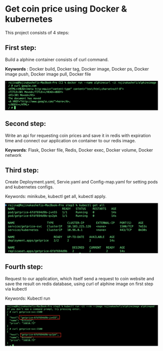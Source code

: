 # Get coin price using Docker & kubernetes

This project consists of 4 steps:

## First step:

Build a alphine container consists of curl command.

**Keywords** : Docker build, Docker tag, Docker image, Docker ps, Docker image push, Docker image pull, Docker file

![](https://github.com/rojinakashefi/CloudComputing/blob/main/coinprice-dockerVsKuber/pictures/1.png)

## Second step:

Write an api for requesting coin prices and save it in redis with expiration time and connect our application on container to our redis image.

**Keywords**: Flask, Docker file, Redis, Docker exec, Docker volume, Docker network

## Third step:

Create Deployment.yaml, Servie.yaml and Config-map.yaml for setting pods and kubernetes configs.

Keywords: minikube, kubectl get all, kubectl apply.

![](https://github.com/rojinakashefi/CloudComputing/blob/main/coinprice-dockerVsKuber/pictures/3.png)

## Fourth step:

Request to our application, which itself send a request to coin website and save the result on redis database, using curl of alphine image on first step via kubectl

Keywords: Kubectl run

![](https://github.com/rojinakashefi/CloudComputing/blob/main/coinprice-dockerVsKuber/pictures/4.png)
